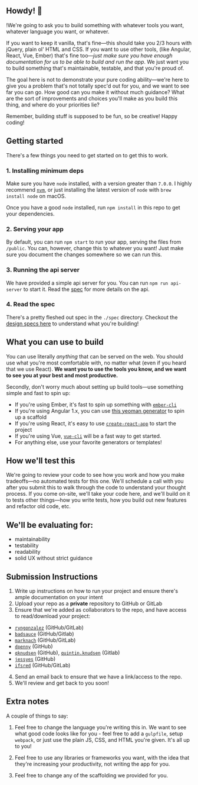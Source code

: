 
## Howdy! 👋  

!We're going to ask you to build something with whatever tools you want, whatever language you want, or whatever.

If you want to keep it vanilla, that's fine—this should take you 2/3 hours with jQuery, plain ol' HTML and CSS. If you want to use other tools, (like Angular, React, Vue, Ember) that's fine too—*just make sure you have enough documentation for us to be able to build and run the app*. We just want you to build something that's maintainable, testable, and that you're proud of.

The goal here is not to demonstrate your pure coding ability—we're here to give you a problem that's not totally spec'd out for you, and we want to see far you can go. How good can you make it without much guidance? What are the sort of improvements and choices you'll make as you build this thing, and where do your priorities lie?

Remember, building stuff is supposed to be fun, so be creative! Happy coding!

## Getting started
There's a few things you need to get started on to get this to work.

### 1. Installing minimum deps
Make sure you have `node` installed, with a version greater than `7.0.0`. I highly recommend [`nvm`](https://github.com/creationix/nvm), or just installing the latest version of `node` with `brew install node` on macOS.

Once you have a good `node` installed, run `npm install` in this repo to get your dependencies.

### 2. Serving your app
By default, you can run `npm start` to run your app, serving the files from `/public`. You can, however, change this to whatever you want! Just make sure you document the changes somewhere so we can run this.

### 3. Running the api server
We have provided a simple api server for you. You can run `npm run api-server` to start it. Read the [spec](./spec/api-endpoints.md) for more details on the api.

### 4. Read the spec
There's a pretty fleshed out spec in the `./spec` directory. Checkout the [design specs here](./spec/designs/detailed-design-specs.md) to understand what you're building!

## What you can use to build
You can use literally _anything_ that can be served on the web. You should use what you're most comfortable with, no matter what (even if you heard that we use React). **We want you to use the tools you know, and we want to see you at your best and most productive.** 

Secondly, don't worry much about setting up build tools—use something simple and fast to spin up:
* If you're using Ember, it's fast to spin up something with [`ember-cli`](https://ember-cli.com/)
* If you're using Angular 1.x, you can use [this yeoman generator](https://github.com/yeoman/generator-angular) to spin up a scaffold
* If you're using React, it's easy to use [`create-react-app`](https://github.com/facebookincubator/create-react-app) to start the project
* If you're using Vue, [`vue-cli`](https://github.com/vuejs/vue-cli) will be a fast way to get started.
* For anything else, use your favorite generators or templates!

## How we'll test this
We're going to review your code to see how you work and how you make tradeoffs—no automated tests for this one. We'll schedule a call with you after you submit this to walk through the code to understand your thought process. If you come on-site, we'll take your code here, and we'll build on it to tests other things—how you write tests, how you build out new features and refactor old code, etc.

## We'll be evaluating for:
* maintainability
* testability
* readability
* solid UX without strict guidance

## Submission Instructions
1. Write up instructions on how to run your project and ensure there's ample documentation on your intent
2. Upload your repo as a **private** repository to GitHub or GitLab
3. Ensure that we're added as collaborators to the repo, and have access to read/download your project:
  * [`ryngonzalez`](https://github.com/ryngonzalez) (GitHub/GitLab)
  * [`badsauce`](https://github.com/badsauce) (GitHub/Gitlab)
  * [`marknach`](https://github.com/marknach) (GitHub/GitLab)
  * [`dpenny`](https://github.com/dpenny) (GitHub)
  * [`qknudsen`](https://github.com/qknudsen) (GitHub), [`quintin.knudsen`](https://gitlab.com/quintin.knudsen) (Gitlab)
  * [`jessyes`](https://github.com/jessyes) (GitHub)
  * [`ifsred`](https://github.com/ifsred) (GitHub/GitLab)
4. Send an email back to ensure that we have a link/access to the repo.
5. We'll review and get back to you soon!

## Extra notes

A couple of things to say:

1. Feel free to change the language you're writing this in. We want to see what good code looks like for you - feel free to add a `gulpfile`, setup `webpack`, or just use the plain JS, CSS, and HTML you're given. It's all up to you!

2. Feel free to use any libraries or frameworks you want, with the idea that they're increasing your productivity, not writing the app for you.

3. Feel free to change any of the scaffolding we provided for you.
